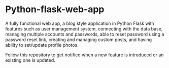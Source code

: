 # Python-flask-web-app
A fully functional web app, a blog style application in Python Flask with features such as user management system, connecting with the data base, managing multiple accounts and passwords, able to reset password using a password reset link, creating and managing custom posts, and having ability to set/update profile photos. 

Follow this repository to get notified when a new feature is introduced or an existing one is updated. 
